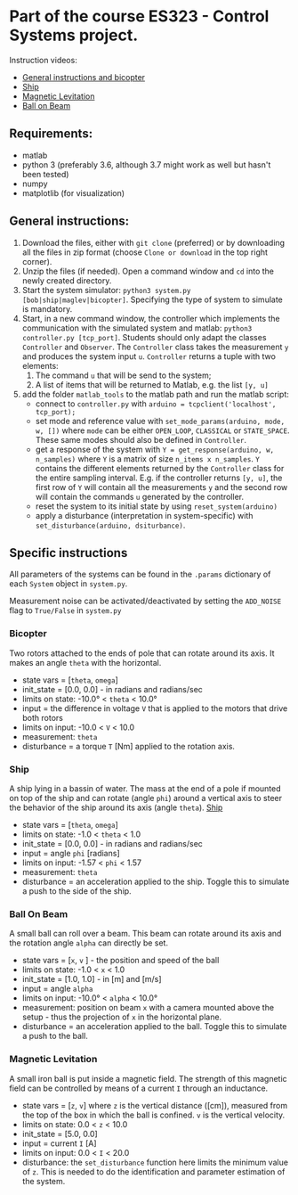 # Part of the course ES323 - Control Systems project.

Instruction videos:
* [General instructions and bicopter](https://youtu.be/RkP7duME04g)
* [Ship](https://youtu.be/MT4inNxh6Ik)
* [Magnetic Levitation](https://youtu.be/1t1lSZ-Gydc)
* [Ball on Beam](https://youtu.be/IkTkY4SD-5k)

## Requirements:
* matlab
* python 3 (preferably 3.6, although 3.7 might work as well but hasn't been tested)
* numpy
* matplotlib (for visualization)

## General instructions:
1. Download the files, either with `git clone` (preferred) or by downloading all the files in zip format (choose `Clone or download` in the top right corner).
1. Unzip the files (if needed). Open a command window and `cd` into the newly created directory.
1. Start the system simulator: `python3 system.py [bob|ship|maglev|bicopter]`.
Specifying the type of system to simulate is mandatory.
1. Start, in a new command window, the controller which implements the communication with the simulated system and matlab: `python3 controller.py [tcp_port]`. 
Students should only adapt the classes `Controller` and `Observer`. The `Controller` class takes the measurement `y` and produces the system input `u`. `Controller` returns a tuple with two elements:
    1. The command `u` that will be send to the system;
    1. A list of items that will be returned to Matlab, e.g. the list `[y, u]`
1. add the folder `matlab_tools` to the matlab path and run the matlab script:
    * connect to `controller.py` with `arduino = tcpclient('localhost', tcp_port);`
    * set mode and reference value with `set_mode_params(arduino, mode, w, [])` where `mode` can be either `OPEN_LOOP`, `CLASSICAL` or `STATE_SPACE`. These same modes should also be defined in `Controller`.
    * get a response of the system with `Y = get_response(arduino, w, n_samples)` where `Y` is a matrix of size `n_items x n_samples`. `Y` contains the different elements returned by the `Controller` class for the entire sampling interval. E.g. if the controller returns `[y, u]`, the first row of `Y` will contain all the measurements `y` and the second row will contain the commands `u` generated by the controller.
    * reset the system to its initial state by using `reset_system(arduino)`
    * apply a disturbance (interpretation in system-specific) with `set_disturbance(arduino, dsiturbance)`.

## Specific instructions
All parameters of the systems can be found in the `.params` dictionary of each `System` object in `system.py`.

Measurement noise can be activated/deactivated by setting the `ADD_NOISE` flag to `True/False` in `system.py`
### Bicopter
Two rotors attached to the ends of pole that can rotate around its axis. It makes an angle `theta` with the horizontal.
* state vars = [`theta`, `omega`]
* init_state = [0.0, 0.0] - in radians and radians/sec
* limits on state: -10.0° < `theta` < 10.0°
* input = the difference in voltage `V` that is applied to the motors that drive both rotors
* limits on input: -10.0 < `V` < 10.0 
* measurement: `theta`
* disturbance = a torque `T` [Nm] applied to the rotation axis.

### Ship
A ship lying in a bassin of water. The mass at the end of a pole if mounted on top of the ship and can rotate (angle `phi`) around a vertical axis to steer the behavior of the ship around its axis (angle `theta`).
[Ship](pictures/ship.jpg)
* state vars = [`theta`, `omega`]
* limits on state: -1.0 < `theta` < 1.0
* init_state = [0.0, 0.0] - in radians and radians/sec
* input = angle `phi` [radians]
* limits on input: -1.57 < `phi` < 1.57
* measurement: `theta`
* disturbance = an acceleration applied to the ship. Toggle this to simulate a push to the side of the ship.

### Ball On Beam
A small ball can roll over a beam. This beam can rotate around its axis and the rotation angle `alpha` can directly be set.
* state vars = [`x`, `v` ] - the position and speed of the ball
* limits on state: -1.0 < `x` < 1.0
* init_state = [1.0, 1.0]  - in [m] and [m/s]
* input = angle `alpha`
* limits on input: -10.0° < `alpha` < 10.0°
* measurement: position on beam `x` with a camera mounted above the setup - thus the projection of `x` in the horizontal plane.
* disturbance = an acceleration applied to the ball. Toggle this to simulate a push to the ball.

### Magnetic Levitation
A small iron ball is put inside a magnetic field. The strength of this magnetic field can be controlled by means of a current `I` through an inductance.
* state vars = [`z`, `v`] where `z` is the vertical distance ([cm]), measured from the top of the box in which the ball is confined. `v` is the vertical velocity.
* limits on state: 0.0 < `z` < 10.0
* init_state = [5.0, 0.0]
* input = current `I` [A]
* limits on input: 0.0 < `I` < 20.0
* disturbance: the `set_disturbance` function here limits the minimum value of `z`. This is needed to do the identification and parameter estimation of the system.
